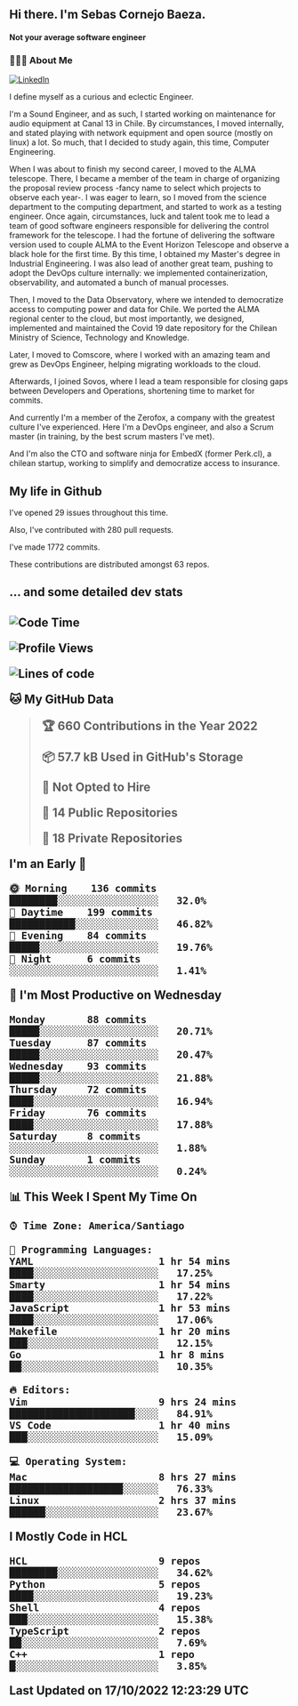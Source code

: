 <h2> Hi there.  I'm Sebas Cornejo Baeza.</h2>
<h4> Not your average software engineer</h4>
<h3> 👨🏻‍💻 About Me </h3>
<a href="http://linkedin.com/in/sebastian-cornejo-baeza/"><img alt="LinkedIn" src="https://img.shields.io/badge/Sebas%20Cornejo%20-informational?style=appveyor&logo=linkedin"></a>


I define myself as a curious and eclectic Engineer.

I'm a Sound Engineer, and as such, I started working on maintenance for audio equipment at Canal 13 in Chile.
By circumstances, I moved internally, and stated playing with network equipment and open source (mostly on linux) 
a lot. So much, that I decided to study again, this time, Computer Engineering.

When I was about to finish my second career, I moved to the ALMA telescope. There, I became a member of the team
in charge of organizing the proposal review process -fancy name to select which projects to observe each year-. 
I was eager to learn, so I moved from the science department to the computing department, and started to work as 
a testing engineer. Once again, circumstances, luck and talent took me to lead a team of good software engineers 
responsible for delivering the control framework for the telescope. I had the fortune of delivering the software
version used to couple ALMA to the Event Horizon Telescope and observe a black hole for the first time.
By this time, I obtained my Master's degree in Industrial Engineering.
I was also lead of another great team, pushing to adopt the DevOps culture internally: we implemented containerization, observability, and automated a bunch of manual processes.

Then, I moved to the Data Observatory, where we intended to democratize access to computing power
and data for Chile. We ported the ALMA regional center to the cloud, but most importantly, we designed, implemented
and maintained the Covid 19 date repository for the Chilean Ministry of Science, Technology and Knowledge.

Later, I moved to Comscore, where I worked with an amazing team and grew as DevOps Engineer, helping migrating workloads to the cloud.

Afterwards, I joined Sovos, where I lead a team responsible for closing gaps between Developers and Operations, shortening time to market for commits.

And currently I'm a member of the Zerofox, a company with the greatest culture I've experienced. Here I'm a DevOps
engineer, and also a Scrum master (in training, by the best scrum masters I've met).
 
And I'm also the CTO and software ninja for EmbedX (former Perk.cl), a chilean startup, working to simplify and democratize access to insurance.

<h2> My life in Github </h2>

I've opened 29 issues throughout this time.

Also, I've contributed with 280 pull requests.

I've made 1772 commits.

These contributions are distributed amongst 63 repos.

<h2>... and some detailed dev stats<h2>

<!--START_SECTION:waka-->
![Code Time](http://img.shields.io/badge/Code%20Time-166%20hrs%2045%20mins-blue)

![Profile Views](http://img.shields.io/badge/Profile%20Views-1-blue)

![Lines of code](https://img.shields.io/badge/From%20Hello%20World%20I%27ve%20Written-542%20Thousand%20lines%20of%20code-blue)

**🐱 My GitHub Data** 

> 🏆 660 Contributions in the Year 2022
 > 
> 📦 57.7 kB Used in GitHub's Storage 
 > 
> 🚫 Not Opted to Hire
 > 
> 📜 14 Public Repositories 
 > 
> 🔑 18 Private Repositories  
 > 
**I'm an Early 🐤** 

```text
🌞 Morning    136 commits    ████████░░░░░░░░░░░░░░░░░   32.0% 
🌆 Daytime    199 commits    ███████████░░░░░░░░░░░░░░   46.82% 
🌃 Evening    84 commits     █████░░░░░░░░░░░░░░░░░░░░   19.76% 
🌙 Night      6 commits      ░░░░░░░░░░░░░░░░░░░░░░░░░   1.41%

```
📅 **I'm Most Productive on Wednesday** 

```text
Monday       88 commits     █████░░░░░░░░░░░░░░░░░░░░   20.71% 
Tuesday      87 commits     █████░░░░░░░░░░░░░░░░░░░░   20.47% 
Wednesday    93 commits     █████░░░░░░░░░░░░░░░░░░░░   21.88% 
Thursday     72 commits     ████░░░░░░░░░░░░░░░░░░░░░   16.94% 
Friday       76 commits     ████░░░░░░░░░░░░░░░░░░░░░   17.88% 
Saturday     8 commits      ░░░░░░░░░░░░░░░░░░░░░░░░░   1.88% 
Sunday       1 commits      ░░░░░░░░░░░░░░░░░░░░░░░░░   0.24%

```


📊 **This Week I Spent My Time On** 

```text
⌚︎ Time Zone: America/Santiago

💬 Programming Languages: 
YAML                     1 hr 54 mins        ████░░░░░░░░░░░░░░░░░░░░░   17.25% 
Smarty                   1 hr 54 mins        ████░░░░░░░░░░░░░░░░░░░░░   17.22% 
JavaScript               1 hr 53 mins        ████░░░░░░░░░░░░░░░░░░░░░   17.06% 
Makefile                 1 hr 20 mins        ███░░░░░░░░░░░░░░░░░░░░░░   12.15% 
Go                       1 hr 8 mins         ██░░░░░░░░░░░░░░░░░░░░░░░   10.35%

🔥 Editors: 
Vim                      9 hrs 24 mins       █████████████████████░░░░   84.91% 
VS Code                  1 hr 40 mins        ███░░░░░░░░░░░░░░░░░░░░░░   15.09%

💻 Operating System: 
Mac                      8 hrs 27 mins       ███████████████████░░░░░░   76.33% 
Linux                    2 hrs 37 mins       ██████░░░░░░░░░░░░░░░░░░░   23.67%

```

**I Mostly Code in HCL** 

```text
HCL                      9 repos             ████████░░░░░░░░░░░░░░░░░   34.62% 
Python                   5 repos             ████░░░░░░░░░░░░░░░░░░░░░   19.23% 
Shell                    4 repos             ███░░░░░░░░░░░░░░░░░░░░░░   15.38% 
TypeScript               2 repos             ██░░░░░░░░░░░░░░░░░░░░░░░   7.69% 
C++                      1 repo              █░░░░░░░░░░░░░░░░░░░░░░░░   3.85%

```



 Last Updated on 17/10/2022 12:23:29 UTC
<!--END_SECTION:waka-->
